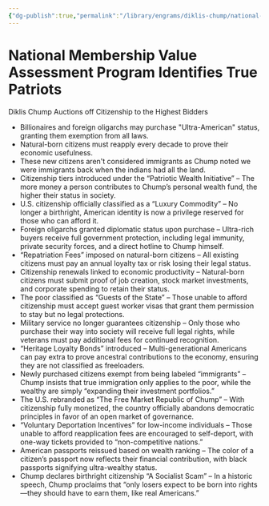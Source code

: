 ```yaml
---
{"dg-publish":true,"permalink":"/library/engrams/diklis-chump/national-membership-value-assessment-program-identifies-true-patriots/","tags":["DC/Aristocracy","DC/AS5"]}
---
```


# National Membership Value Assessment Program Identifies True Patriots
Diklis Chump Auctions off Citizenship to the Highest Bidders
- Billionaires and foreign oligarchs may purchase "Ultra-American" status, granting them exemption from all laws.  
- Natural-born citizens must reapply every decade to prove their economic usefulness.
- These new citizens aren't considered immigrants as Chump noted we were immigrants back when the indians had all the land.
- Citizenship tiers introduced under the “Patriotic Wealth Initiative” – The more money a person contributes to Chump’s personal wealth fund, the higher their status in society.
- U.S. citizenship officially classified as a “Luxury Commodity” – No longer a birthright, American identity is now a privilege reserved for those who can afford it.
- Foreign oligarchs granted diplomatic status upon purchase – Ultra-rich buyers receive full government protection, including legal immunity, private security forces, and a direct hotline to Chump himself.
- “Repatriation Fees” imposed on natural-born citizens – All existing citizens must pay an annual loyalty tax or risk losing their legal status.
- Citizenship renewals linked to economic productivity – Natural-born citizens must submit proof of job creation, stock market investments, and corporate spending to retain their status.
- The poor classified as “Guests of the State” – Those unable to afford citizenship must accept guest worker visas that grant them permission to stay but no legal protections.
- Military service no longer guarantees citizenship – Only those who purchase their way into society will receive full legal rights, while veterans must pay additional fees for continued recognition.
- “Heritage Loyalty Bonds” introduced – Multi-generational Americans can pay extra to prove ancestral contributions to the economy, ensuring they are not classified as freeloaders.
- Newly purchased citizens exempt from being labeled “immigrants” – Chump insists that true immigration only applies to the poor, while the wealthy are simply “expanding their investment portfolios.”
- The U.S. rebranded as “The Free Market Republic of Chump” – With citizenship fully monetized, the country officially abandons democratic principles in favor of an open market of governance.
- “Voluntary Deportation Incentives” for low-income individuals – Those unable to afford reapplication fees are encouraged to self-deport, with one-way tickets provided to “non-competitive nations.”
- American passports reissued based on wealth ranking – The color of a citizen’s passport now reflects their financial contribution, with black passports signifying ultra-wealthy status.
- Chump declares birthright citizenship “A Socialist Scam” – In a historic speech, Chump proclaims that “only losers expect to be born into rights—they should have to earn them, like real Americans.”
